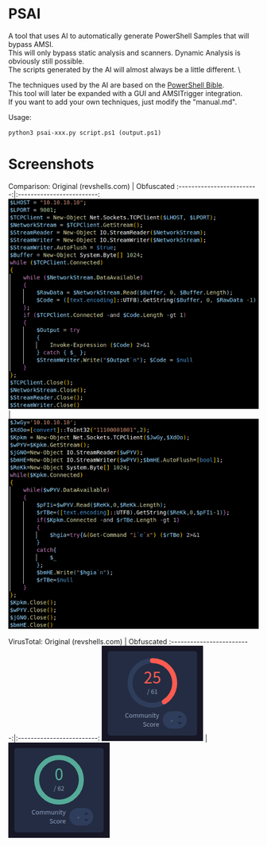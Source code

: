 # PSAI
A tool that uses AI to automatically generate PowerShell Samples that will bypass AMSI. \
This will only bypass static analysis and scanners. Dynamic Analysis is obviously still possible. \
The scripts generated by the AI will almost always be a little different. \

The techniques used by the AI are based on the [PowerShell Bible](https://github.com/t3l3machus/PowerShell-Obfuscation-Bible). \
This tool will later be expanded with a GUI and AMSITrigger integration. \
If you want to add your own techniques, just modify the "manual.md".

Usage:
```
python3 psai-xxx.py script.ps1 (output.ps1)
```

# Screenshots

Comparison:
Original (revshells.com)             |  Obfuscated
:-------------------------:|:-------------------------:
![](./screenshots/script_original.png)  |  ![](./screenshots/script_obfuscated.png)

VirusTotal:
Original (revshells.com)             |  Obfuscated
:-------------------------:|:-------------------------:
![](./screenshots/vt_original.png)  |  ![](./screenshots/vt_obfuscated.png)
